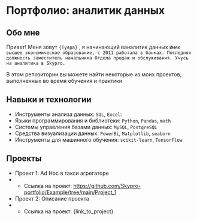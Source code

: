 
# Портфолио: аналитик данных

## Обо мне 

Привет! Меня зовут ``{Туяра}`` , я начинающий ваналитик данных
``Имею высшее экономическое образование, c 2011 работала в банках. Последняя должность заместитель начальника Отдела продаж и обслуживания. Учусь на аналитика в Skypro.``

В этом репозитории вы можете найти некоторые из моих проектов, выполненных во время обучения и практики
<br>

## Навыки и технологии
- Инструменты анализа данных: ``SQL``, ``Excel``: 
- Языки программирования и библиотеки: ``Python``, ``Pandas``, ``math`` 
- Системы управления базами данных: ``MySQL``, ``PostgreSQL``
- Средства визуализации данных: ``PowerBi``, ``Matplotlib``, ``seaborn``
- Инструменты для машинного обучения: ``scikit-learn``, ``TensorFlow``



## Проекты
- Проект 1: Ad Hoc в такси агрегаторе
- - Ссылка на проект: https://github.com/Skypro-portfolio/Example/tree/main/Project_1
- Проект 2: Описание проекта
- - Ссылка на проект: {link_to_project}
